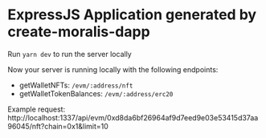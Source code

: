 # ExpressJS Application generated by create-moralis-dapp 

Run `yarn dev` to run the server locally

Now your server is running locally with the following endpoints:

- getWalletNFTs: `/evm/:address/nft`
- getWalletTokenBalances: `/evm/:address/erc20`

Example request:
http://localhost:1337/api/evm/0xd8da6bf26964af9d7eed9e03e53415d37aa96045/nft?chain=0x1&limit=10

